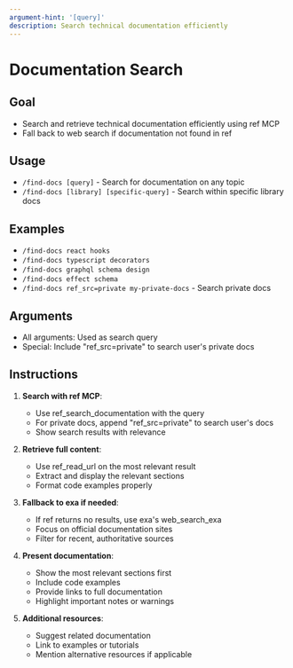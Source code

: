 ```yaml
---
argument-hint: '[query]'
description: Search technical documentation efficiently
---
```


# Documentation Search

## Goal

- Search and retrieve technical documentation efficiently using ref MCP
- Fall back to web search if documentation not found in ref

## Usage

- `/find-docs [query]` - Search for documentation on any topic
- `/find-docs [library] [specific-query]` - Search within specific library docs

## Examples

- `/find-docs react hooks`
- `/find-docs typescript decorators`
- `/find-docs graphql schema design`
- `/find-docs effect schema`
- `/find-docs ref_src=private my-private-docs` - Search private docs

## Arguments

- All arguments: Used as search query
- Special: Include "ref_src=private" to search user's private docs

## Instructions

1. **Search with ref MCP**:
   - Use ref_search_documentation with the query
   - For private docs, append "ref_src=private" to search user's docs
   - Show search results with relevance

2. **Retrieve full content**:
   - Use ref_read_url on the most relevant result
   - Extract and display the relevant sections
   - Format code examples properly

3. **Fallback to exa if needed**:
   - If ref returns no results, use exa's web_search_exa
   - Focus on official documentation sites
   - Filter for recent, authoritative sources

4. **Present documentation**:
   - Show the most relevant sections first
   - Include code examples
   - Provide links to full documentation
   - Highlight important notes or warnings

5. **Additional resources**:
   - Suggest related documentation
   - Link to examples or tutorials
   - Mention alternative resources if applicable